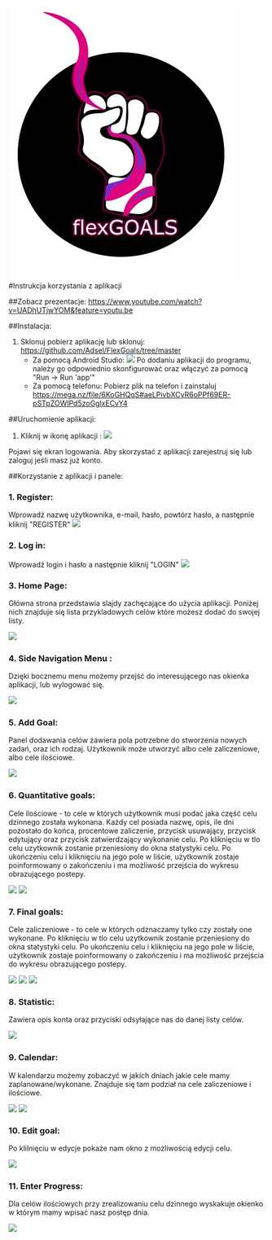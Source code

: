 ![](https://raw.githubusercontent.com/Adsel/FlexGoals/dev/app/src/main/res/drawable/logo2.jpg)
#Instrukcja korzystania z aplikacji

##Zobacz prezentacje:
https://www.youtube.com/watch?v=UADhUTjwYOM&feature=youtu.be

##Instalacja:
1. Sklonuj pobierz aplikację lub sklonuj: https://github.com/Adsel/FlexGoals/tree/master
	* Za pomocą Android Studio: ![](https://raw.githubusercontent.com/Adsel/FlexGoals/feature/FG-X-add-photos/md-image/mozliwos%20dodaniaprojektu.png)
	Po dodaniu aplikacji do programu, należy go odpowiednio skonfigurować oraz włączyć za pomocą
	"Run -> Run 'app'"
	* Za pomocą telefonu: Pobierz plik na telefon i zainstaluj https://mega.nz/file/6KoGHQqS#aeLPivbXCyR6oPPf69ER-pSTpZOWIPd5zoGglxECvY4

##Uruchomienie aplikacji:
1. Kliknij w ikonę aplikacji : 
![](https://raw.githubusercontent.com/Adsel/FlexGoals/feature/FG-X-add-photos/md-image/icon_application.png)

Pojawi się ekran logowania. Aby skorzystać z aplikacji zarejestruj się lub zaloguj jeśli masz już konto.

##Korzystanie z aplikacji i panele:
### 1. Register:
Wprowadź nazwę użytkownika, e-mail, hasło, powtórz hasło, a następnie kliknij "REGISTER"
![](https://raw.githubusercontent.com/Adsel/FlexGoals/feature/FG-X-add-photos/md-image/register_in.png)

### 2. Log in:

Wprowadź login i hasło a następnie kliknij "LOGIN"
![](https://raw.githubusercontent.com/Adsel/FlexGoals/feature/FG-X-add-photos/md-image/login_in.png)

### 3. Home Page:

Główna strona przedstawia slajdy zachęcające do użycia aplikacji. Poniżej nich znajduje się lista przykladowych celów które możesz dodać do swojej listy.

![](https://github.com/Adsel/FlexGoals/blob/feature/FG-X-add-photos/md-image/Menu_glowne.gif?raw=true)

### 4. Side Navigation Menu :

Dzięki bocznemu menu możemy przejść do interesującego nas okienka aplikacji, lub wylogować się.

![](https://raw.githubusercontent.com/Adsel/FlexGoals/feature/FG-X-add-photos/md-image/side_bar.png)

### 5. Add Goal:

Panel dodawania celów zawiera pola potrzebne do stworzenia nowych zadań, oraz ich rodzaj.
Użytkownik może utworzyć albo cele zaliczeniowe, albo cele ilościowe.


![](https://raw.githubusercontent.com/Adsel/FlexGoals/feature/FG-X-add-photos/md-image/Android-Emulator-Pixel_3a_API_28_5554-2021-01-13-20-37-08.gif)

### 6. Quantitative goals:

Cele ilościowe - to cele w których użytkownik musi podać jaka część celu dzinnego została wykonana.
Każdy cel posiada nazwę, opis, ile dni pozostało do końca, procentowe zaliczenie, przycisk usuwający, przycisk edytujący oraz przycisk zatwierdzający wykonanie celu.
Po kliknięciu w tlo celu uzytkownik zostanie przeniesiony do okna statystyki celu.
Po ukończeniu celu i kliknięciu na jego pole w liście, użytkownik zostaje poinformowany o zakończeniu i ma możliwość przejścia do wykresu obrazującego postepy.


![](https://raw.githubusercontent.com/Adsel/FlexGoals/feature/FG-X-add-photos/md-image/quantitative_goals_list.png) ![](https://raw.githubusercontent.com/Adsel/FlexGoals/feature/FG-X-add-photos/md-image/progress.png)

### 7. Final goals:

Cele zaliczeniowe - to cele w których odznaczamy tylko czy zostały one wykonane.
Po kliknięciu w tlo celu uzytkownik zostanie przeniesiony do okna statystyki celu.
Po ukończeniu celu i kliknięciu na jego pole w liście, użytkownik zostaje poinformowany o zakończeniu i ma możliwość przejścia do wykresu obrazującego postepy.

![](https://raw.githubusercontent.com/Adsel/FlexGoals/feature/FG-X-add-photos/md-image/final_goals_list.png) ![](https://raw.githubusercontent.com/Adsel/FlexGoals/feature/FG-X-add-photos/md-image/progress.png) ![](https://raw.githubusercontent.com/Adsel/FlexGoals/feature/FG-X-add-photos/md-image/end_goal.png) 

### 8. Statistic:

Zawiera opis konta oraz przyciski odsyłające nas do danej listy celów.

![](https://raw.githubusercontent.com/Adsel/FlexGoals/feature/FG-X-add-photos/md-image/statistic.png)
### 9. Calendar:

W kalendarzu możemy zobaczyć w jakich dniach jakie cele mamy zaplanowane/wykonane.
Znajduje się tam podział na cele zaliczeniowe i ilościowe.

![](https://raw.githubusercontent.com/Adsel/FlexGoals/feature/FG-X-add-photos/md-image/calender.png) ![](https://raw.githubusercontent.com/Adsel/FlexGoals/feature/FG-X-add-photos/md-image/quanti.png)

### 10. Edit goal:

Po klilnięciu w edycje pokaże nam okno z możliwością edycji celu.

![](https://raw.githubusercontent.com/Adsel/FlexGoals/feature/FG-X-add-photos/md-image/edi_goal.png)

### 11. Enter Progress:

Dla celów ilościowych przy zrealizowaniu celu dzinnego wyskakuje okienko w którym mamy wpisać nasz postęp dnia.

![](https://raw.githubusercontent.com/Adsel/FlexGoals/feature/FG-X-add-photos/md-image/pop_window_quantitative.png)


